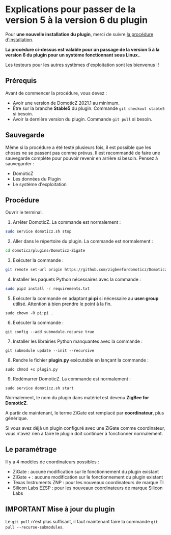 # Explications pour passer de la version 5 à la version 6 du plugin

Pour __une nouvelle installation du plugin__, merci de suivre [la procédure d'installation](Plugin_Installation.md).

__La procédure ci-dessus est valable pour un passage de la version 5 à la version 6 du plugin pour un système fonctionnant sous Linux.__.

Les testeurs pour les autres systèmes d'exploitation sont les bienvenus !!

## Prérequis

Avant de commencer la procédure, vous devez :

* Avoir une version de DomoticZ 2021.1 au minimum.
* Être sur la branche __Stable5__ du plugin. Commande `git checkout stable5` si besoin.
* Avoir la dernière version du plugin. Commande `git pull` si besoin.

## Sauvegarde

Même si la procédure a été testé plusieurs fois, il est possible que les choses ne se passent pas comme prévus.
Il est recommandé de faire une sauvegarde complète pour pouvoir revenir en arrière si besoin.
Pensez à sauvegarder :

* DomoticZ
* Les données du Plugin
* Le système d'exploitation

## Procédure

 Ouvrir le terminal.

1. Arrêter DomoticZ. La commande est normalement :

``` bash
sudo service domoticz.sh stop
```

2. Aller dans le répertoire du plugin. La commande est normalement :

``` bash
cd domoticz/plugins/Domoticz-Zigate
```

3. Exécuter la commande :

``` bash
git remote set-url origin https://github.com/zigbeefordomoticz/Domoticz-Zigbee
```

4. Installer les paquets Python nécessaires avec la commande :

``` bash
sudo pip3 install -r requirements.txt
```

5. Exécuter la commande en adaptant __pi:pi__ si nécessaire au __user:group__ utilisé. Attention à bien prendre le point à la fin.

```
sudo chown -R pi:pi .
```

6. Exécuter la commande :

```
git config --add submodule.recurse true
```

7. Installer les librairies Python manquantes avec la commande :

```
git submodule update --init --recursive
```

8. Rendre le fichier __plugin.py__ exécutable en lançant la commande :

```
sudo chmod +x plugin.py
```

9. Redémarrer DomoticZ. La commande est normalement :

```
sudo service domoticz.sh start
```

Normalement, le nom du plugin dans matériel est devenu __ZigBee for DomoticZ__.

A partir de maintenant, le terme ZiGate est remplacé par __coordinateur__, plus générique.

Si vous avez déjà un plugin configuré avec une ZiGate comme coordinateur, vous n'avez rien à faire le plugin doit continuer à fonctionner normalement.

## Le paramétrage

Il y a 4 modèles de coordinateurs possibles :

* ZiGate : aucune modification sur le fonctionnement du plugin existant
* ZiGate + : aucune modification sur le fonctionnement du plugin existant
* Texas Instruments ZNP : pour les nouveaux coordinateurs de marque TI
* Silicon Labs EZSP  : pour les nouveaux coordinateurs de marque Silicon Labs

## IMPORTANT Mise à jour du plugin

Le `git pull` n'est plus suffisant, il faut maintenant faire la commande `git pull --recurse-submodules`.
